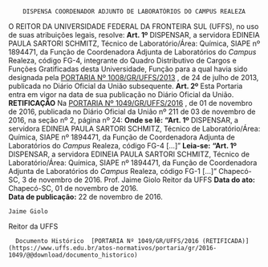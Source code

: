         DISPENSA COORDENADOR ADJUNTO DE LABORATÓRIOS DO CAMPUS REALEZA  

 O REITOR DA UNIVERSIDADE FEDERAL DA FRONTEIRA SUL (UFFS), no uso de suas atribuições legais, resolve:   **Art. 1º** DISPENSAR, a servidora EDINEIA PAULA SARTORI SCHMITZ, Técnico de Laboratório/Área: Química, SIAPE nº 1894471, da Função de Coordenadora Adjunta de Laboratórios do *Campus* Realeza, código FG-4, integrante do Quadro Distributivo de Cargos e Funções Gratificadas desta Universidade, Função para a qual havia sido designada pela [PORTARIA Nº 1008/GR/UFFS/2013](https://www.uffs.edu.br/atos-normativos/portaria/gr/2013-1008)  , de 24 de julho de 2013, publicada no Diário Oficial da União subsequente.   **Art. 2º** Esta Portaria entra em vigor na data de sua publicação no Diário Oficial da União.   **RETIFICAÇÃO**    Na [PORTARIA Nº 1049/GR/UFFS/2016](https://www.uffs.edu.br/atos-normativos/portaria/gr/2016-1049)  , de 01 de novembro de 2016, publicada no Diário Oficial da União nº 211 de 03 de novembro de 2016, na seção nº 2, página nº 24:   **Onde se lê:**  **“Art. 1º** DISPENSAR, a servidora EDINEIA PAULA SARTORI SCHMITZ, Técnico de Laboratório/Área: Química, SIAPE nº 1894471, da Função de Coordenadora Adjunta de Laboratórios do *Campus* Realeza, código FG-4 [...]”   **Leia-se:**  **“Art. 1º** DISPENSAR, a servidora EDINEIA PAULA SARTORI SCHMITZ, Técnico de Laboratório/Área: Química, SIAPE nº 1894471, da Função de Coordenadora Adjunta de Laboratórios do *Campus* Realeza, código FG-1 [...]”   Chapecó-SC, 3 de novembro de 2016.   Prof. Jaime Giolo Reitor da UFFS      **Data do ato:** Chapecó-SC, 01 de novembro de 2016.   
 **Data de publicação:**  22 de novembro de 2016. 

    Jaime Giolo   
 Reitor da UFFS 

      Documento Histórico  [PORTARIA Nº 1049/GR/UFFS/2016 (RETIFICADA)](https://www.uffs.edu.br/atos-normativos/portaria/gr/2016-1049/@@download/documento_historico)     
      
